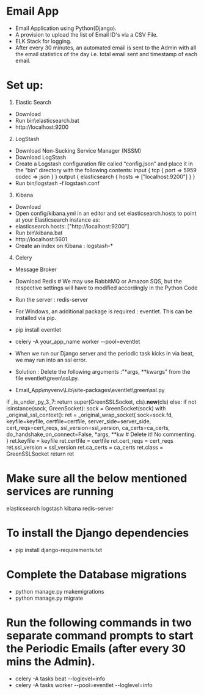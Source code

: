 # Email App
- Email Application using Python(Django).
- A provision to upload the list of Email ID's via a CSV File.
- ELK Stack for logging.
- After every 30 minutes, an automated email is sent to the Admin with all the email statistics of the day i.e. total email sent and timestamp of each email.

# Set up:

1. Elastic Search
- Download
- Run bin\elasticsearch.bat
- http://localhost:9200

2. LogStash
- Download Non-Sucking Service Manager (NSSM)
- Download LogStash
- Create a Logstash configuration file called “config.json” and place it in the “bin” directory with the following contents: input { tcp { port => 5959 codec => json } } output { elasticsearch { hosts => ["localhost:9200"] } }
- Run bin/logstash -f logstash.conf

3.  Kibana
- Download
- Open config/kibana.yml in an editor and set elasticsearch.hosts to point at your Elasticsearch instance as: 
- elasticsearch.hosts: ["http://localhost:9200"]
- Run bin\kibana.bat
- http://localhost:5601
- Create an index on Kibana : logstash-*

4. Celery
- Message Broker
- Download Redis # We may use RabbitMQ or Amazon SQS, but the respective settings will have to modified accordingly in the Python Code
- Run the server : redis-server
- For Windows, an additional package is required : eventlet. This can be installed via pip. 
- pip install eventlet
- celery -A your_app_name worker --pool=eventlet
- When we run our Django server and the periodic task kicks in via beat, we may run into an ssl error.
- Solution : Delete the following arguments :"*args, **kwargs" from the file eventlet\green\ssl.py.

- Email_App\myvenv\Lib\site-packages\eventlet\green\ssl.py

if _is_under_py_3_7:
    return super(GreenSSLSocket, cls).__new__(cls)
else:
    if not isinstance(sock, GreenSocket):
        sock = GreenSocket(sock)
    with _original_ssl_context():
        ret = _original_wrap_socket(
            sock=sock.fd,
            keyfile=keyfile,
            certfile=certfile,
            server_side=server_side,
            cert_reqs=cert_reqs,
            ssl_version=ssl_version,
            ca_certs=ca_certs,
            do_handshake_on_connect=False,
*args, **kw # Delete it! No commenting. ) ret.keyfile = keyfile ret.certfile = certfile ret.cert_reqs = cert_reqs ret.ssl_version = ssl_version ret.ca_certs = ca_certs ret.class = GreenSSLSocket return ret

# Make sure all the below mentioned services are running
elasticsearch
logstash
kibana
redis-server

# To install the Django dependencies
- pip install django-requirements.txt

# Complete the Database migrations
- python manage.py makemigrations
- python manage.py migrate

# Run the following commands in two separate command prompts to start the Periodic Emails (after every 30 mins the Admin).
- celery -A tasks beat --loglevel=info
- celery -A tasks worker --pool=eventlet --loglevel=info
